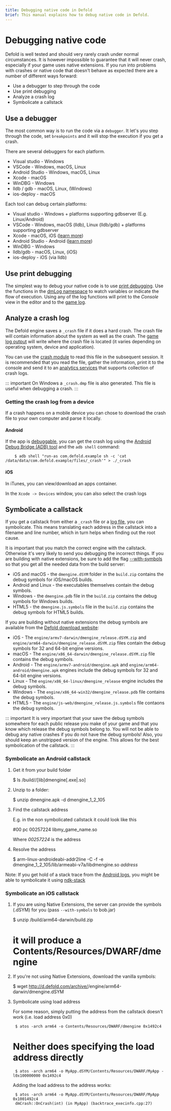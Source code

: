 ```yaml
---
title: Debugging native code in Defold
brief: This manual explains how to debug native code in Defold.
---
```


# Debugging native code

Defold is well tested and should very rarely crash under normal circumstances. It is however impossible to guarantee that it will never crash, especially if your game uses native extensions. If you run into problems with crashes or native code that doesn't behave as expected there are a number of different ways forward:

* Use a debugger to step through the code
* Use print debugging
* Analyze a crash log
* Symbolicate a callstack


## Use a debugger

The most common way is to run the code via a `debugger`. It let's you step through the code, set `breakpoints` and it will stop the execution if you get a crash.

There are several debuggers for each platform.

* Visual studio - Windows
* VSCode - Windows, macOS, Linux
* Android Studio - Windows, macOS, Linux
* Xcode - macOS
* WinDBG - Windows
* lldb / gdb - macOS, Linux, (Windows)
* ios-deploy - macOS

Each tool can debug certain platforms:

* Visual studio - Windows + platforms supporting gdbserver (E.g. Linux/Android)
* VSCode - Windows, macOS (lldb), Linux (lldb/gdb) + platforms supporting gdbserver
* Xcode -  macOS, iOS ([learn more](/manuals/debugging-native-code-ios))
* Android Studio - Android ([learn more](/manuals/debugging-native-code-android))
* WinDBG - Windows
* lldb/gdb - macOS, Linux, (iOS)
* ios-deploy - iOS (via lldb)


## Use print debugging

The simplest way to debug your native code is to use [print debugging](http://en.wikipedia.org/wiki/Debugging#Techniques). Use the functions in the [dmLog namespace](/ref/stable/dmLog/) to watch variables or indicate the flow of execution. Using any of the log functions will print to the *Console* view in the editor and to the [game log](/manuals/debugging-game-and-system-logs).


## Analyze a crash log

The Defold engine saves a `_crash` file if it does a hard crash. The crash file will contain information about the system as well as the crash. The [game log output](/manuals/debugging-game-and-system-logs) will write where the crash file is located (it varies depending on operating system, device and application).

You can use the [crash module](https://www.defold.com/ref/crash/) to read this file in the subsequent session. It is recommended that you read the file, gather the information, print it to the console and send it to an [analytics services](/tags/stars/analytics/) that supports collection of crash logs.

::: important
On Windows a `_crash.dmp` file is also generated. This file is useful when debugging a crash.
:::

### Getting the crash log from a device

If a crash happens on a mobile device you can chose to download the crash file to your own computer and parse it locally.

#### Android

If the app is [debuggable](/manuals/project-settings/#android), you can get the crash log using the [Android Debug Bridge (ADB) tool](https://developer.android.com/studio/command-line/adb.html) and the `adb shell` command:

```
	$ adb shell "run-as com.defold.example sh -c 'cat /data/data/com.defold.example/files/_crash'" > ./_crash
```

#### iOS

In iTunes, you can view/download an apps container.

In the `Xcode -> Devices` window, you can also select the crash logs


## Symbolicate a callstack

If you get a callstack from either a `_crash` file or a [log file](/manuals/debugging-game-and-system-logs), you can symbolicate. This means translating each address in the callstack into a filename and line number, which in turn helps when finding out the root cause.

It is important that you match the correct engine with the callstack. Otherwise it's very likely to send you debugging the incorrect things. If you are building with native extensions, be sure to add the flag [--with-symbols](https://www.defold.com/manuals/bob/) so that you get all the needed data from the build server:

* iOS and macOS - the `dmengine.dSYM` folder in the `build.zip` contains the debug symbols for iOS/macOS builds.
* Android and Linux - the executables themselves contain the debug symbols.
* Windows - the `dmengine.pdb` file in the `build.zip` contains the debug symbols for Windows builds.
* HTML5 - the `dmengine.js.symbols` file in the `build.zip` contains the debug symbols for HTML5 builds.

If you are building without native extensions the debug symbols are available from the [Defold download website](http://d.defold.com):

* iOS - The `engine/armv7-darwin/dmengine_release.dSYM.zip` and `engine/arm64-darwin/dmengine_release.dSYM.zip` files contain the debug symbols for 32 and 64-bit engine versions.
* macOS - The `engine/x86_64-darwin/dmengine_release.dSYM.zip` file contains the debug symbols.
* Android - The `engine/armv7-android/dmengine.apk` and `engine/arm64-android/dmengine.apk` engines include the debug symbols for 32 and 64-bit engine versions.
* Linux - The `engine/x86_64-linux/dmengine_release` engine includes the debug symbols.
* Windows -  The `engine/x86_64-win32/dmengine_release.pdb` file contains the debug symbols.
* HTML5 - The `engine/js-web/dmengine_release.js.symbols` file contaons the debug symbols.

::: important
It is very important that your save the debug symbols somewhere for each public release you make of your game and that you know which release the debug symbols belong to. You will not be able to debug any native crashes if you do not have the debug symbols! Also, you should keep an unstripped version of the engine. This allows for the best symbolication of the callstack.
:::

### Symbolicate an Android callstack

1. Get it from your build folder

	$ ls <project>/build/<platform>/[lib]dmengine[.exe|.so]

1. Unzip to a folder:

	$ unzip dmengine.apk -d dmengine_1_2_105

1. Find the callstack address

	E.g. in the non symbolicated callstack it could look like this

	#00 pc 00257224 libmy_game_name.so

	Where *00257224* is the address

1. Resolve the address

    $ arm-linux-androideabi-addr2line -C -f -e dmengine_1_2_105/lib/armeabi-v7a/libdmengine.so _address_

Note: If you get hold of a stack trace from the [Android logs](/manuals/debugging-game-and-system-logs), you might be able to symbolicate it using [ndk-stack](https://developer.android.com/ndk/guides/ndk-stack.html)

### Symbolicate an iOS callstack

1. If you are using Native Extensions, the server can provide the symbols (.dSYM) for you (pass `--with-symbols` to bob.jar)

	$ unzip <project>/build/arm64-darwin/build.zip
	# it will produce a Contents/Resources/DWARF/dmengine

1. If you're not using Native Extensions, download the vanilla symbols:

	$ wget http://d.defold.com/archive/<sha1>/engine/arm64-darwin/dmengine.dSYM

1. Symbolicate using load address

	For some reason, simply putting the address from the callstack doesn't work (i.e. load address 0x0)

		$ atos -arch arm64 -o Contents/Resources/DWARF/dmengine 0x1492c4

	# Neither does specifying the load address directly

		$ atos -arch arm64 -o MyApp.dSYM/Contents/Resources/DWARF/MyApp -l0x100000000 0x1492c4

	Adding the load address to the address works:

		$ atos -arch arm64 -o MyApp.dSYM/Contents/Resources/DWARF/MyApp 0x1001492c4
		dmCrash::OnCrash(int) (in MyApp) (backtrace_execinfo.cpp:27)
